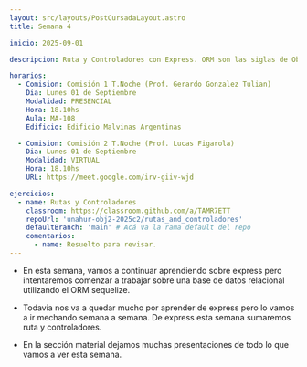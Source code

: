 ```yaml
---
layout: src/layouts/PostCursadaLayout.astro
title: Semana 4

inicio: 2025-09-01

descripcion: Ruta y Controladores con Express. ORM son las siglas de Object Relational Mapping, que en español significa "mapeo objeto-relacional"

horarios:
  - Comision: Comisión 1 T.Noche (Prof. Gerardo Gonzalez Tulian)
    Dia: Lunes 01 de Septiembre
    Modalidad: PRESENCIAL
    Hora: 18.10hs
    Aula: MA-108
    Edificio: Edificio Malvinas Argentinas

  - Comision: Comisión 2 T.Noche (Prof. Lucas Figarola)
    Dia: Lunes 01 de Septiembre
    Modalidad: VIRTUAL
    Hora: 18.10hs
    URL: https://meet.google.com/irv-giiv-wjd

ejercicios:
  - name: Rutas y Controladores
    classroom: https://classroom.github.com/a/TAMR7ETT
    repoUrl: 'unahur-obj2-2025c2/rutas_and_controladores'
    defaultBranch: 'main' # Acá va la rama default del repo
    comentarios:
      - name: Resuelto para revisar.
---
```


- En esta semana, vamos a continuar aprendiendo sobre express pero intentaremos comenzar a trabajar sobre una base de datos relacional utilizando el ORM sequelize.

- Todavia nos va a quedar mucho por aprender de express pero lo vamos a ir mechando semana a semana. De express esta semana sumaremos ruta y controladores.

- En la sección material dejamos muchas presentaciones de todo lo que vamos a ver esta semana.
